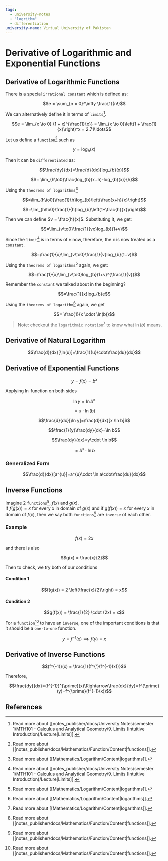 ```yaml
---
tags:
  - university-notes
  - "logrithm"
  - differentiation
university-name: Virtual University of Pakistan
---
```


# Derivative of Logarithmic and Exponential Functions
## Derivative of Logarithmic Functions
There is a special `irrational constant` which is defined as:  

$$e = \sum_{n = 0}^\infty \frac{1}{n!}$$

We can alternatively define it in terms of `limits`[^1].  

$$e = \lim_{x \to 0} (1 + x)^{\frac{1}{x}} = \lim_{x \to 0}\left(1 + \frac{1}{x}\right)^x = 2.71\ldots$$

Let us define a `function`[^2] such as  

$$y = \log_b(x)$$

Then it can be `differentiated` as:  

$$\frac{dy}{dx}=\frac{d}{dx}[log_{b}(x)]$$

$$= \lim_{h\to0}\frac{log_{b}(x+h)-log_{b}(x)}{h}$$

Using the `theorems of logarithms`[^3]

$$=\lim_{h\to0}\frac{1}{h}log_{b}\left(\frac{x+h}{x}\right)$$

$$=\lim_{h\to0}\frac{1}{h}log_{b}\left(1+\frac{h}{x}\right)$$

Then we can define $v = \frac{h}{x}$. Substituting it, we get:  

$$=\lim_{v\to0}\frac{1}{vx}log_{b}(1+v)$$

Since the `limit`[^1] is in terms of $v$ now, therefore, the $x$ is now treated as a `constant`.  

$$=\frac{1}{x}\lim_{v\to0}\frac{1}{v}log_{b}(1+v)$$

Using the `theorems of logarithms`[^3] again, we get:  

$$=\frac{1}{x}\lim_{v\to0}log_{b}(1+v)^{\frac{1}{v}}$$

Remember the `constant` we talked about in the beginning?  

$$=\frac{1}{x}log_{b}e$$

Using the `theorems of logarithm`[^3] again, we get  

$$= \frac{1}{x \cdot \ln(b)}$$

>Note: checkout the `logarithmic notation`[^3] to know what $\ln(b)$ means.

## Derivative of Natural Logarithm

$$\frac{d}{dx}[\ln(u)]=\frac{1}{u}\cdot\frac{du}{dx}$$

## Derivative of Exponential Functions

$$y = f(x) = b^x$$

Applying $\ln$ function on both sides  

$$\ln y = \ln b^x$$

$$= x \cdot \ln (b)$$

$$\frac{d}{dx}[\ln y]=\frac{d}{dx}[x \ln b]$$

$$\frac{1}{y}\frac{dy}{dx}=\ln b$$

$$\frac{dy}{dx}=y\cdot \ln b$$

$$= b^x \cdot \ln b$$

### Generalized Form

$$\frac{d}{dx}[a^{u}]=a^{u}\cdot \ln a\cdot\frac{du}{dx}$$

## Inverse Functions
Imagine 2 `functions`[^2], $f(x)$ and $g(x)$.  
If $f(g(x)) = x$ for every $x$ in domain of $g(x)$ and if $g(f(x)) = x$ for every $x$ in domain of $f(x)$, then we say both `functions`[^2] are `inverse` of each other.

### Example

$$f(x) = 2x$$

and there is also  

$$g(x) = \frac{x}{2}$$

Then to check, we try both of our conditions  

#### Condition 1

$$f(g(x)) = 2 \left(\frac{x}{2}\right) = x$$

#### Condition 2

$$g(f(x)) = \frac{1}{2} \cdot (2x) = x$$

For a `function`[^2] to have an `inverse`, one of the important conditions is that it should be a `one-to-one` function.  

$$y = f^{-1}(x) \implies f(y) = x$$

## Derivative of Inverse Functions

$$(f^{-1})(x) = \frac{1}{f^{'}(f^{-1}(x))}$$

Therefore,  

$$\frac{dy}{dx}=(f^{-1})^{\prime}(x)\Rightarrow\frac{dx}{dy}=f^{\prime}(y)=f^{\prime}(f^{-1}(x))$$

## References

[^1]: Read more about [[notes_publisher/docs/University Notes/semester 1/MTH101 - Calculus and Analytical Geometry/9. Limits (Intuitive Introduction)/Lecture|Limits]].
[^2]: Read more about [[notes_publisher/docs/Mathematics/Function/Content|functions]].
[^3]: Read more about [[Mathematics/Logarithm/Content|logarithms]].
